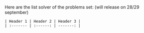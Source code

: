Here are the list solver of the problems set: (will release on 28/29 september)

    | Header 1 | Header 2 | Header 3 |
    | :------- | :------: | -------: |
